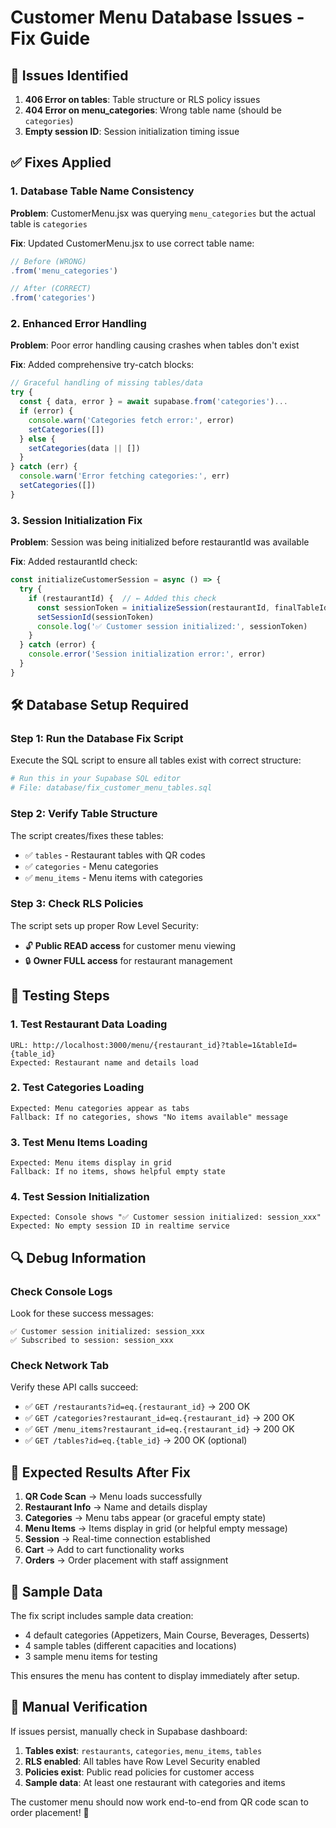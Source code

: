 # Customer Menu Database Issues - Fix Guide

## 🚨 Issues Identified

1. **406 Error on tables**: Table structure or RLS policy issues
2. **404 Error on menu_categories**: Wrong table name (should be `categories`)
3. **Empty session ID**: Session initialization timing issue

## ✅ Fixes Applied

### 1. Database Table Name Consistency
**Problem**: CustomerMenu.jsx was querying `menu_categories` but the actual table is `categories`

**Fix**: Updated CustomerMenu.jsx to use correct table name:
```javascript
// Before (WRONG)
.from('menu_categories')

// After (CORRECT)
.from('categories')
```

### 2. Enhanced Error Handling
**Problem**: Poor error handling causing crashes when tables don't exist

**Fix**: Added comprehensive try-catch blocks:
```javascript
// Graceful handling of missing tables/data
try {
  const { data, error } = await supabase.from('categories')...
  if (error) {
    console.warn('Categories fetch error:', error)
    setCategories([])
  } else {
    setCategories(data || [])
  }
} catch (err) {
  console.warn('Error fetching categories:', err)
  setCategories([])
}
```

### 3. Session Initialization Fix
**Problem**: Session was being initialized before restaurantId was available

**Fix**: Added restaurantId check:
```javascript
const initializeCustomerSession = async () => {
  try {
    if (restaurantId) {  // ← Added this check
      const sessionToken = initializeSession(restaurantId, finalTableId)
      setSessionId(sessionToken)
      console.log('✅ Customer session initialized:', sessionToken)
    }
  } catch (error) {
    console.error('Session initialization error:', error)
  }
}
```

## 🛠️ Database Setup Required

### Step 1: Run the Database Fix Script
Execute the SQL script to ensure all tables exist with correct structure:

```bash
# Run this in your Supabase SQL editor
# File: database/fix_customer_menu_tables.sql
```

### Step 2: Verify Table Structure
The script creates/fixes these tables:
- ✅ `tables` - Restaurant tables with QR codes
- ✅ `categories` - Menu categories 
- ✅ `menu_items` - Menu items with categories

### Step 3: Check RLS Policies
The script sets up proper Row Level Security:
- 🔓 **Public READ access** for customer menu viewing
- 🔒 **Owner FULL access** for restaurant management

## 🧪 Testing Steps

### 1. Test Restaurant Data Loading
```
URL: http://localhost:3000/menu/{restaurant_id}?table=1&tableId={table_id}
Expected: Restaurant name and details load
```

### 2. Test Categories Loading
```
Expected: Menu categories appear as tabs
Fallback: If no categories, shows "No items available" message
```

### 3. Test Menu Items Loading
```
Expected: Menu items display in grid
Fallback: If no items, shows helpful empty state
```

### 4. Test Session Initialization
```
Expected: Console shows "✅ Customer session initialized: session_xxx"
Expected: No empty session ID in realtime service
```

## 🔍 Debug Information

### Check Console Logs
Look for these success messages:
```
✅ Customer session initialized: session_xxx
✅ Subscribed to session: session_xxx
```

### Check Network Tab
Verify these API calls succeed:
- ✅ `GET /restaurants?id=eq.{restaurant_id}` → 200 OK
- ✅ `GET /categories?restaurant_id=eq.{restaurant_id}` → 200 OK  
- ✅ `GET /menu_items?restaurant_id=eq.{restaurant_id}` → 200 OK
- ✅ `GET /tables?id=eq.{table_id}` → 200 OK (optional)

## 🚀 Expected Results After Fix

1. **QR Code Scan** → Menu loads successfully
2. **Restaurant Info** → Name and details display
3. **Categories** → Menu tabs appear (or graceful empty state)
4. **Menu Items** → Items display in grid (or helpful empty message)
5. **Session** → Real-time connection established
6. **Cart** → Add to cart functionality works
7. **Orders** → Order placement with staff assignment

## 📝 Sample Data

The fix script includes sample data creation:
- 4 default categories (Appetizers, Main Course, Beverages, Desserts)
- 4 sample tables (different capacities and locations)
- 3 sample menu items for testing

This ensures the menu has content to display immediately after setup.

## 🔧 Manual Verification

If issues persist, manually check in Supabase dashboard:
1. **Tables exist**: `restaurants`, `categories`, `menu_items`, `tables`
2. **RLS enabled**: All tables have Row Level Security enabled
3. **Policies exist**: Public read policies for customer access
4. **Sample data**: At least one restaurant with categories and items

The customer menu should now work end-to-end from QR code scan to order placement! 🎉
